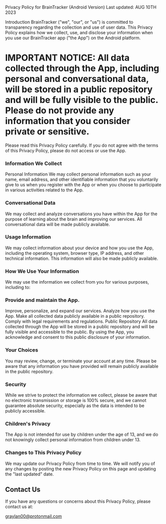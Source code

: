 Privacy Policy for BrainTracker (Android Version)
Last updated: AUG 10TH 2023

Introduction
BrainTracker ("we", "our", or "us") is committed to transparency regarding the collection and use of user data. This Privacy Policy explains how we collect, use, and disclose your information when you use our BrainTracker app ("the App") on the Android platform.

# IMPORTANT NOTICE: All data collected through the App, including personal and conversational data, will be stored in a public repository and will be fully visible to the public. Please do not provide any information that you consider private or sensitive.

Please read this Privacy Policy carefully. If you do not agree with the terms of this Privacy Policy, please do not access or use the App.

### Information We Collect
Personal Information
We may collect personal information such as your name, email address, and other identifiable information that you voluntarily give to us when you register with the App or when you choose to participate in various activities related to the App.

### Conversational Data
We may collect and analyze conversations you have within the App for the purpose of learning about the brain and improving our services. All conversational data will be made publicly available.

### Usage Information
We may collect information about your device and how you use the App, including the operating system, browser type, IP address, and other technical information. This information will also be made publicly available.

### How We Use Your Information
We may use the information we collect from you for various purposes, including to:

### Provide and maintain the App.
Improve, personalize, and expand our services.
Analyze how you use the App.
Make all collected data publicly available in a public repository.
Comply with legal requirements and regulations.
Public Repository
All data collected through the App will be stored in a public repository and will be fully visible and accessible to the public. By using the App, you acknowledge and consent to this public disclosure of your information.

### Your Choices
You may review, change, or terminate your account at any time. Please be aware that any information you have provided will remain publicly available in the public repository.

### Security
While we strive to protect the information we collect, please be aware that no electronic transmission or storage is 100% secure, and we cannot guarantee absolute security, especially as the data is intended to be publicly accessible.

### Children's Privacy
The App is not intended for use by children under the age of 13, and we do not knowingly collect personal information from children under 13.

### Changes to This Privacy Policy
We may update our Privacy Policy from time to time. We will notify you of any changes by posting the new Privacy Policy on this page and updating the "last updated" date.

## Contact Us
If you have any questions or concerns about this Privacy Policy, please contact us at:

graylan00@protonmail.com

 
